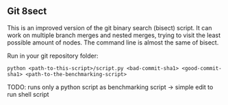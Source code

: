 ## Git 8sect

This is an improved version of the git binary search (bisect) script.
It can work on multiple branch merges and nested merges, trying to visit the least possible amount of nodes.
The command line is almost the same of bisect.

Run in your git repository folder:
```
python <path-to-this-script>/script.py <bad-commit-sha1> <good-commit-sha1> <path-to-the-benchmarking-script>
```

TODO:
runs only a python script as benchmarking script -> simple edit to run shell script
